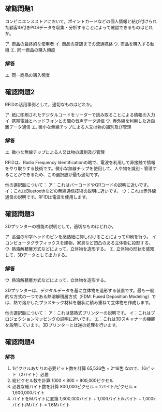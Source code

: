 ## 確認問題1

コンビニエンスストアにおいて，ポイントカードなどの個人情報と結び付けられた顧客ID付きPOSデータを収集・分析することによって確認できるものはどれか。

ア. 商品の最終的な使用者
イ. 商品の店舗までの流通経路
ウ. 商品を購入する動機
エ. 同一商品の購入頻度

### 解答

エ. 同一商品の購入頻度

## 確認問題2


RFIDの活用事例として，適切なものはどれか。

ア. 紙に印刷されたデジタルコードをリーダーで読み取ることによる情報の入力
イ. 携帯電話とヘッドフォンとの間の音声データ通信
ウ. 赤外線を利用した近距離データ通信
エ. 微小な無線チップによる人又は物の識別及び管理

### 解答

エ. 微小な無線チップによる人又は物の識別及び管理

RFIDは、Radio Frequency Identificationの略で、電波を利用して非接触で情報をやり取りする技術です。微小な無線チップを使用して、人や物を識別・管理することができるため、この選択肢が最も適切です。

他の選択肢について：
ア：これはバーコードやQRコードの説明に近いです。
イ：これはBluetoothなどの無線通信技術の説明に近いです。
ウ：これは赤外線通信の説明です。RFIDは電波を使用します。

## 確認問題3


3Dプリンターの機能の説明として，適切なものはどれか。

ア. 高温の印字ヘッドのピンを感熱紙に押し付けることによって印刷を行う。
イ. コンピュータグラフィックスを建物，家具など凹凸のある立体物に投影する。
ウ. 熱溶解積層方式などによって，立体物を造形する。
エ. 立体物の形状を感知して，3Dデータとして出力する。

### 解答

ウ. 熱溶解積層方式などによって，立体物を造形する。

3Dプリンターは、デジタルデータを基に立体物を造形する装置です。最も一般的な方式の一つである熱溶解積層方式（FDM: Fused Deposition Modeling）では、熱で溶かしたプラスチック材料を層状に積み重ねて立体物を作成します。

他の選択肢について：
ア：これは感熱式プリンターの説明です。
イ：これはプロジェクションマッピングの説明に近いです。
エ：これは3Dスキャナーの機能を説明しています。3Dプリンターとは逆の処理を行います。

## 確認問題4


### 解答

1. 1ピクセルあたりの必要ビット数を計算
65,536色 = 2^16色 なので、16ビット（2バイト）必要
2. 総ピクセル数を計算
1000 × 800 = 800,000ピクセル
3. 必要な総バイト数を計算
800,000ピクセル × 2バイト/ピクセル = 1,600,000バイト
4. バイトをMバイトに変換
1,600,000バイト ÷ 1,000バイト/kバイト ÷ 1,000kバイト/Mバイト = 1.6Mバイト